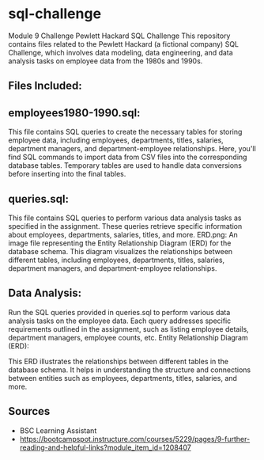 # sql-challenge
Module 9 Challenge 
Pewlett Hackard SQL Challenge
This repository contains files related to the Pewlett Hackard (a fictional company) SQL Challenge, which involves data modeling, data engineering, and data analysis tasks on employee data from the 1980s and 1990s.

## Files Included:
## employees1980-1990.sql: 
This file contains SQL queries to create the necessary tables for storing employee data, including employees, departments, titles, salaries, department managers, and department-employee relationships.
Here, you'll find SQL commands to import data from CSV files into the corresponding database tables. Temporary tables are used to handle data conversions before inserting into the final tables.

## queries.sql: 
This file contains SQL queries to perform various data analysis tasks as specified in the assignment. These queries retrieve specific information about employees, departments, salaries, titles, and more.
ERD.png: An image file representing the Entity Relationship Diagram (ERD) for the database schema. This diagram visualizes the relationships between different tables, including employees, departments, titles, salaries, department managers, and department-employee relationships.

## Data Analysis:
Run the SQL queries provided in queries.sql to perform various data analysis tasks on the employee data.
Each query addresses specific requirements outlined in the assignment, such as listing employee details, department managers, employee counts, etc.
Entity Relationship Diagram (ERD):

This ERD illustrates the relationships between different tables in the database schema. It helps in understanding the structure and connections between entities such as employees, departments, titles, salaries, and more.

## Sources
- BSC Learning Assistant
- https://bootcampspot.instructure.com/courses/5229/pages/9-further-reading-and-helpful-links?module_item_id=1208407
